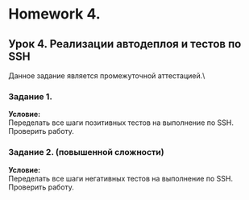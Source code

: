 # Homework 4.
## Урок 4. Реализации автодеплоя и тестов по SSH


Данное задание является промежуточной аттестацией.\
### Задание 1.
**Условие:**\
Переделать все шаги позитивных тестов на выполнение по SSH. Проверить работу.

### Задание 2. (повышенной сложности)
**Условие:**\
Переделать все шаги негативных тестов на выполнение по SSH. Проверить работу.